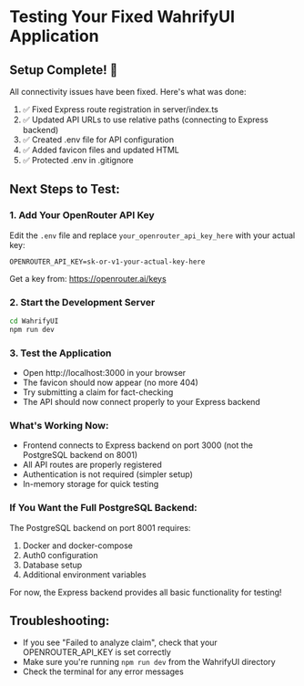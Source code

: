# Testing Your Fixed WahrifyUI Application

## Setup Complete! 🎉

All connectivity issues have been fixed. Here's what was done:

1. ✅ Fixed Express route registration in server/index.ts
2. ✅ Updated API URLs to use relative paths (connecting to Express backend)
3. ✅ Created .env file for API configuration
4. ✅ Added favicon files and updated HTML
5. ✅ Protected .env in .gitignore

## Next Steps to Test:

### 1. Add Your OpenRouter API Key
Edit the `.env` file and replace `your_openrouter_api_key_here` with your actual key:
```
OPENROUTER_API_KEY=sk-or-v1-your-actual-key-here
```

Get a key from: https://openrouter.ai/keys

### 2. Start the Development Server
```bash
cd WahrifyUI
npm run dev
```

### 3. Test the Application
- Open http://localhost:3000 in your browser
- The favicon should now appear (no more 404)
- Try submitting a claim for fact-checking
- The API should now connect properly to your Express backend

### What's Working Now:
- Frontend connects to Express backend on port 3000 (not the PostgreSQL backend on 8001)
- All API routes are properly registered
- Authentication is not required (simpler setup)
- In-memory storage for quick testing

### If You Want the Full PostgreSQL Backend:
The PostgreSQL backend on port 8001 requires:
1. Docker and docker-compose
2. Auth0 configuration
3. Database setup
4. Additional environment variables

For now, the Express backend provides all basic functionality for testing!

## Troubleshooting:
- If you see "Failed to analyze claim", check that your OPENROUTER_API_KEY is set correctly
- Make sure you're running `npm run dev` from the WahrifyUI directory
- Check the terminal for any error messages